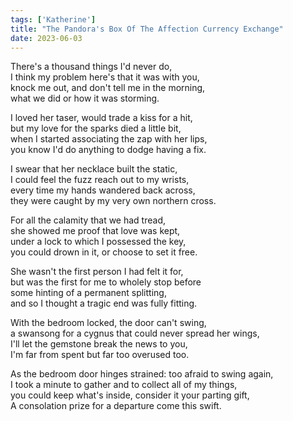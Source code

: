 ```yaml
---
tags: ['Katherine']
title: "The Pandora's Box Of The Affection Currency Exchange"
date: 2023-06-03
---
```


There's a thousand things I'd never do,  
I think my problem here's that it was with you,  
knock me out, and don't tell me in the morning,  
what we did or how it was storming.

I loved her taser, would trade a kiss for a hit,  
but my love for the sparks died a little bit,  
when I started associating the zap with her lips,  
you know I'd do anything to dodge having a fix.

I swear that her necklace built the static,  
I could feel the fuzz reach out to my wrists,  
every time my hands wandered back across,  
they were caught by my very own northern cross.

For all the calamity that we had tread,  
she showed me proof that love was kept,  
under a lock to which I possessed the key,  
you could drown in it, or choose to set it free.

She wasn't the first person I had felt it for,  
but was the first for me to wholely stop before  
some hinting of a permanent splitting,  
and so I thought a tragic end was fully fitting.

With the bedroom locked, the door can't swing,  
a swansong for a cygnus that could never spread her wings,  
I'll let the gemstone break the news to you,  
I'm far from spent but far too overused too.

As the bedroom door hinges strained: too afraid to swing again,  
I took a minute to gather and to collect all of my things,  
you could keep what's inside, consider it your parting gift,  
A consolation prize for a departure come this swift.
